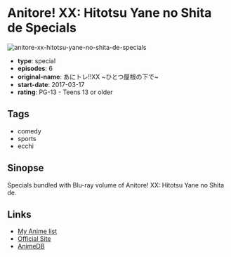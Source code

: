 # Anitore! XX: Hitotsu Yane no Shita de Specials

![anitore-xx-hitotsu-yane-no-shita-de-specials](https://cdn.myanimelist.net/images/anime/1966/93463.jpg)

-   **type**: special
-   **episodes**: 6
-   **original-name**: あにトレ!!XX ~ひとつ屋根の下で~
-   **start-date**: 2017-03-17
-   **rating**: PG-13 - Teens 13 or older

## Tags

-   comedy
-   sports
-   ecchi

## Sinopse

Specials bundled with Blu-ray volume of Anitore! XX: Hitotsu Yane no Shita de.

## Links

-   [My Anime list](https://myanimelist.net/anime/38177/Anitore_XX__Hitotsu_Yane_no_Shita_de_Specials)
-   [Official Site](http://anime-training.com/)
-   [AnimeDB](http://anidb.info/perl-bin/animedb.pl?show=anime&aid=12301)
